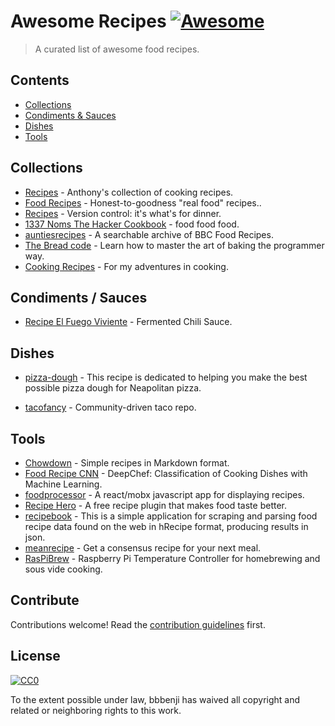 # Awesome Recipes [![Awesome](https://awesome.re/badge.svg)](https://awesome.re)

> A curated list of awesome food recipes.


## Contents

- [Collections](#collections)
- [Condiments & Sauces](#condiments--sauces)
- [Dishes](#dishes)
- [Tools](#tools)


## Collections

- [Recipes](https://github.com/panozzaj/recipes) - Anthony's collection of cooking recipes.
- [Food Recipes](https://github.com/obfuscurity/food-recipes) - Honest-to-goodness "real food" recipes..
- [Recipes](https://github.com/dolph/recipes) - Version control: it's what's for dinner.
- [1337 Noms The Hacker Cookbook](https://github.com/DEAD10C5/1337-Noms-The-Hacker-Cookbook) - food food food.
- [auntiesrecipes](https://github.com/user24/auntiesrecipes) - A searchable archive of BBC Food Recipes.
- [The Bread code](https://github.com/hendricius/the-bread-code) - Learn how to master the art of baking the programmer way.
- [Cooking Recipes](https://github.com/usmanayubsh/cooking-recipes) - For my adventures in cooking.


## Condiments / Sauces

- [Recipe El Fuego Viviente](https://github.com/aweijnitz/recipe-el_fuego_viviente) - Fermented Chili Sauce.


## Dishes
- [pizza-dough](https://github.com/hendricius/pizza-dough) - This recipe is dedicated to helping you make the best possible pizza dough for Neapolitan pizza.

- [tacofancy](https://github.com/sinker/tacofancy) - Community-driven taco repo.


## Tools

- [Chowdown](https://github.com/clarklab/chowdown) - Simple recipes in Markdown format.
- [Food Recipe CNN](https://github.com/Murgio/Food-Recipe-CNN) - DeepChef: Classification of Cooking Dishes with Machine Learning.
- [foodprocessor](https://github.com/pearofducks/foodprocessor) - A react/mobx javascript app for displaying recipes.
- [Recipe Hero](https://github.com/bryceadams/Recipe-Hero) - A free recipe plugin that makes food taste better.
- [recipebook](https://github.com/dpapathanasiou/recipebook) - This is a simple application for scraping and parsing food recipe data found on the web in hRecipe format, producing results in json.
- [meanrecipe](https://github.com/schollz/meanrecipe) - Get a consensus recipe for your next meal.
- [RasPiBrew](https://github.com/steve71/RasPiBrew) - Raspberry Pi Temperature Controller for homebrewing and sous vide cooking.

## Contribute

Contributions welcome! Read the [contribution guidelines](contributing.md) first.


## License

[![CC0](http://mirrors.creativecommons.org/presskit/buttons/88x31/svg/cc-zero.svg)](http://creativecommons.org/publicdomain/zero/1.0)

To the extent possible under law, bbbenji has waived all copyright and related or neighboring rights to this work.
